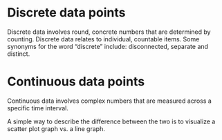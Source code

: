 # Discrete data points
Discrete data involves round, concrete numbers that are determined by counting. Discrete data relates to individual, countable items.
Some synonyms for the word “discrete” include: disconnected, separate and distinct. 

# Continuous data points
Continuous data involves complex numbers that are measured across a specific time interval.

A simple way to describe the difference between the two is to visualize a scatter plot graph vs. a line graph.
